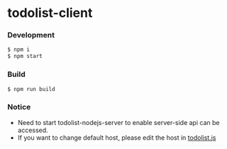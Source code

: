 # todolist-client

### Development

```bash
$ npm i
$ npm start
```

### Build

```bash
$ npm run build
```
### Notice
* Need to start todolist-nodejs-server to enable server-side api can be accessed.
* If you want to change default host, please edit the host in [todolist.js](./src/services/todolist.js)
